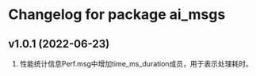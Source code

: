 # Changelog for package ai_msgs

v1.0.1 (2022-06-23)
------------------
1. 性能统计信息Perf.msg中增加time_ms_duration成员，用于表示处理耗时。
